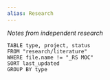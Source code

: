 ```yaml
---
alias: Research
---
```


_Notes from independent research_
```dataview
TABLE type, project, status
FROM "research/literature"
WHERE file.name != "_RS MOC"
SORT last_updated
GROUP BY type
```
